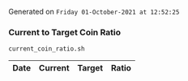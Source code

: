 Generated on `Friday 01-October-2021 at 12:52:25`

### Current to Target Coin Ratio
`current_coin_ratio.sh`

Date|Current|Target|Ratio
---|---|---|---
